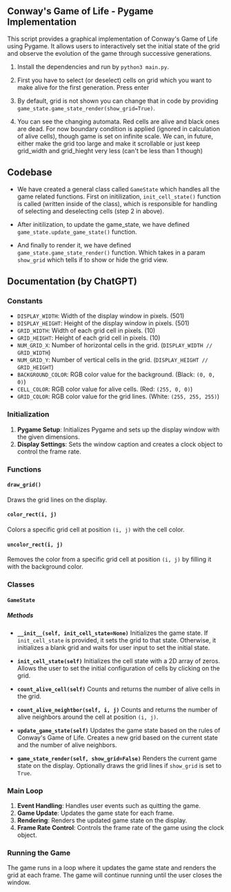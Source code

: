 ## Conway's Game of Life - Pygame Implementation

This script provides a graphical implementation of Conway's Game of Life using Pygame. It allows users to interactively set the initial state of the grid and observe the evolution of the game through successive generations.

1. Install the dependencies and run by `python3 main.py`. 

2. First you have to select (or deselect) cells on grid which you want to make alive for the first generation. Press enter

3. By default, grid is not shown you can change that in code by providing `game_state.game_state_render(show_grid=True)`.

4. You can see the changing automata. Red cells are alive and black ones are dead. For now boundary condition is applied (ignored in calculation of alive cells), though game is set on infinite scale. We can, in future, either make the grid too large and make it scrollable or just keep grid_width and grid_hieght very less (can't be less than 1 though)

## Codebase

- We have created a general class called `GameState` which handles all the game related functions. First on initilization, `init_cell_state()` function is called (written inside of the class), which is responsible for handling of selecting and deselecting cells (step 2 in above).

- After initilization, to update the game_state, we have defined `game_state.update_game_state()` function.

- And finally to render it, we have defined `game_state.game_state_render()` function. Which takes in a param `show_grid` which tells if to show or hide the grid view.

## Documentation (by ChatGPT)

### Constants

- `DISPLAY_WIDTH`: Width of the display window in pixels. (501)
- `DISPLAY_HEIGHT`: Height of the display window in pixels. (501)
- `GRID_WIDTH`: Width of each grid cell in pixels. (10)
- `GRID_HEIGHT`: Height of each grid cell in pixels. (10)
- `NUM_GRID_X`: Number of horizontal cells in the grid. (`DISPLAY_WIDTH // GRID_WIDTH`)
- `NUM_GRID_Y`: Number of vertical cells in the grid. (`DISPLAY_HEIGHT // GRID_HEIGHT`)
- `BACKGROUND_COLOR`: RGB color value for the background. (Black: `(0, 0, 0)`)
- `CELL_COLOR`: RGB color value for alive cells. (Red: `(255, 0, 0)`)
- `GRID_COLOR`: RGB color value for the grid lines. (White: `(255, 255, 255)`)

### Initialization

1. **Pygame Setup**: Initializes Pygame and sets up the display window with the given dimensions.
2. **Display Settings**: Sets the window caption and creates a clock object to control the frame rate.

### Functions

#### `draw_grid()`
Draws the grid lines on the display.

#### `color_rect(i, j)`
Colors a specific grid cell at position `(i, j)` with the cell color.

#### `uncolor_rect(i, j)`
Removes the color from a specific grid cell at position `(i, j)` by filling it with the background color.

### Classes

#### `GameState`

##### Methods

- **`__init__(self, init_cell_state=None)`**
  Initializes the game state. If `init_cell_state` is provided, it sets the grid to that state. Otherwise, it initializes a blank grid and waits for user input to set the initial state.

- **`init_cell_state(self)`**
  Initializes the cell state with a 2D array of zeros. Allows the user to set the initial configuration of cells by clicking on the grid.

- **`count_alive_cell(self)`**
  Counts and returns the number of alive cells in the grid.

- **`count_alive_neightbor(self, i, j)`**
  Counts and returns the number of alive neighbors around the cell at position `(i, j)`.

- **`update_game_state(self)`**
  Updates the game state based on the rules of Conway's Game of Life. Creates a new grid based on the current state and the number of alive neighbors.

- **`game_state_render(self, show_grid=False)`**
  Renders the current game state on the display. Optionally draws the grid lines if `show_grid` is set to `True`.

### Main Loop

1. **Event Handling**: Handles user events such as quitting the game.
2. **Game Update**: Updates the game state for each frame.
3. **Rendering**: Renders the updated game state on the display.
4. **Frame Rate Control**: Controls the frame rate of the game using the clock object.

### Running the Game

The game runs in a loop where it updates the game state and renders the grid at each frame. The game will continue running until the user closes the window.

